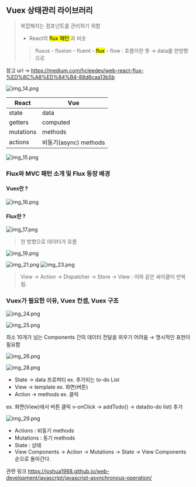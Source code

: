 ## Vuex 상태관리 라이브러리
> 복잡해지는 컴포넌트를 관리하기 위함
> - React의 <mark>flux 패턴 </mark>과 비슷
> > fluxus - fluxion - fluent - <mark> flux</mark> - flow : 흐름이란 뜻 &rarr; data를 한방향으로

참고 url &rarr; https://medium.com/hcleedev/web-react-flux-%ED%8C%A8%ED%84%B4-88d6caa13b5b


![img_14.png](img_14.png)

| React | Vue |
| ----- | --- |
| state | data |
| getters | computed | 
| mutations | methods | 
| actions | 비동기(async) methods |

![img_15.png](img_15.png)

### Flux와 MVC 패턴 소개 및 Flux 등장 배경

#### Vuex란 ? 
![img_16.png](img_16.png)


#### Flux란 ?
![img_17.png](img_17.png)
> 한 방향으로 데이터가 흐름

![img_19.png](img_19.png)

![img_21.png](img_21.png)
![img_23.png](img_23.png)
> View &rarr; Action &rarr; Dispatcher &rarr; Store &rarr; View : 이와 같은 싸이클이 반복됨.

### Vuex가 필요한 이유, Vuex 컨셉, Vuex 구조 
![img_24.png](img_24.png)

![img_25.png](img_25.png)

 최소 10개가 넘는 Components 간의 데이터 전달을 외우기 어려움 &rarr; 명시적인 표현이 필요함

![img_26.png](img_26.png)

![img_28.png](img_28.png)
* State &rarr; data 프로퍼티 ex. 추가되는 to-do List
* View &rarr; template ex. 화면(버튼)
* Action &rarr; methods ex. 클릭

ex. 화면(View)에서 버튼 클릭 v-onClick &rarr; addTodo() &rarr; data(to-do list) 추가

![img_29.png](img_29.png)
* Actions : 비동기 methods
* Mutations : 동기 methods
* State : 상태
* View Components &rarr; Action &rarr; Mutations &rarr; State &rarr; View Components 순으로 돌아간다.

관련 링크 https://joshua1988.github.io/web-development/javascript/javascript-asynchronous-operation/